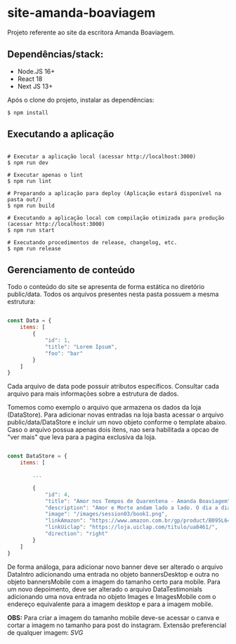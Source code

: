 # site-amanda-boaviagem

Projeto referente ao site da escritora Amanda Boaviagem. 

## Dependências/stack:

* Node.JS 16+
* React 18
* Next JS 13+

Após o clone do projeto, instalar as dependências:

`$ npm install`

## Executando a aplicação

```shell

# Executar a aplicação local (acessar http://localhost:3000)
$ npm run dev

# Executar apenas o lint
$ npm run lint

# Preparando a aplicação para deploy (Aplicação estará disponível na pasta out/)
$ npm run build

# Executando a aplicação local com compilação otimizada para produção (acessar http://localhost:3000)
$ npm run start

# Executando procedimentos de release, changelog, etc.
$ npm run release

```

## Gerenciamento de conteúdo

Todo o conteúdo do site se apresenta de forma estática no diretório public/data. Todos os arquivos presentes nesta pasta possuem a mesma estrutura:

```javascript

const Data = {
    items: [
        {
            "id": 1,
            "title": "Lorem Ipsum",
            "foo": "bar"
        }
    ]
}

```

Cada arquivo de data pode possuir atributos específicos. Consultar cada arquivo para mais informações sobre a estrutura de dados. 

Tomemos como exemplo o arquivo que armazena os dados da loja (DataStore). Para adicionar novas entradas na loja basta acessar o arquivo public/data/DataStore e incluir um novo objeto conforme o template abaixo. Caso o arquivo possua apenas dois itens, nao sera habilitada a opcao de "ver mais" que leva para a pagina exclusiva da loja.

```javascript

const DataStore = {
    items: [

        ...

        {
            "id": 4,
            "title": "Amor nos Tempos de Quarentena - Amanda Boaviagem",
            "description": "Amor e Morte andam lado a lado. O dia a dia da jovem médica Manuela no hospital em que trabalha em tempos de pandemia do Covid19. Flashes de um passado não tão distante mas feliz, a lua de mel dela e Pedro na Riviera Maya, nas cálidas águas do Caribe. O medo e a insegurança que sente ao ter de encarar a pandemia sozinha. O marido preso em outro país sem poder voltar ao Brasil. Amizades, sonhos, descobertas. Uma luz em sua vida quando tudo parecia perdido. Um antídoto para a pandemia? Acompanhe Manuela nesses tempos difusos (e confusos) em que a verdade é desmentida e o que era solução se torna problema. Sua sanidade mental está sendo posta à prova a todo o momento nessa pandemia? Manuela está pronta pro jogo e disposta a arriscar tudo. E você? O que você seria capaz de fazer por amor?",
            "image": "/images/session03/book1.png",
            "linkAmazon": "https://www.amazon.com.br/gp/product/B095L64BDN/ref=as_li_tl?ie=UTF8&camp=1789&creative=9325&creativeASIN=B095L64BDN&linkCode=as2&tag=amandaboaviag-20&linkId=6c8777f4c063d10938dc2ffcbe3883d5",
            "linkUiclap": "https://loja.uiclap.com/titulo/ua8461/",
            "direction": "right"
        }
    ]
}

```

De forma análoga, para adicionar novo banner deve ser alterado o arquivo DataIntro adicionando uma entrada no objeto bannersDesktop e outra no objeto bannersMobile com a imagem do tamanho certo para mobile. Para um novo depoimento, deve ser alterado o arquivo DataTestimonials adicionando uma nova entrada no objeto Images e ImagesMobile com o endereço equivalente para a imagem desktop e para a imagem mobile.

**OBS:** Para criar a imagem do tamanho mobile deve-se acessar o canva e cortar a imagem no tamanho para post do instagram. Extensão preferencial de qualquer imagem: *SVG*